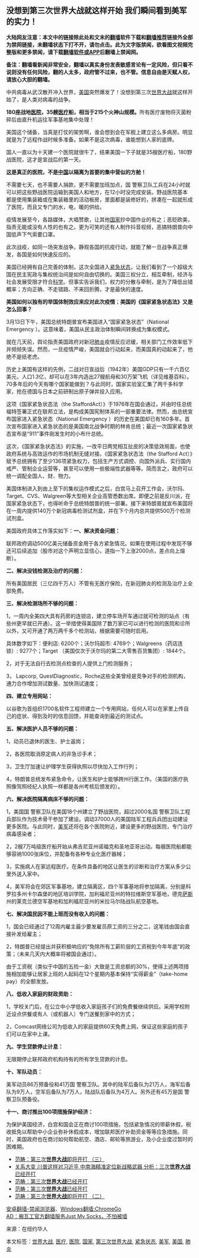  <h2>没想到第三次世界大战就这样开始 我们瞬间看到美军的实力！</h2> <p class="notice"><b>大陆网友注意：本文中的链接除此处和文末的<a href="https://github.com/bannedbook/fanqiang" >翻墙</a>软件下载和<a href="https://github.com/killgcd/justmysocks/blob/master/README.md">翻墙推荐</a>链接外全部为禁网链接，未翻墙状态下打不开，请勿点击。此为文字版禁闻，欲看图文视频完整版和更多禁闻，请下载<a href="https://github.com/bannedbook/fanqiang">翻墙软件或APP</a>后翻墙上禁闻网。</p><p>备注：翻墙看新闻非常安全，翻墙以真实身份发表敏感言论有一定风险，但只看不说则没有任何风险，翻的人太多，政府管不过来，也不管。信息自由是天赋人权，请放心大胆的翻墙。</b></p>  <div class="entry"> <p>中共病毒从武汉散开冲入世界，<a href="https://www.bannedbook.org/bnews/tag/%e7%be%8e%e5%9b%bd/" class="st_tag internal_tag" rel="tag" title="标签 美国 下的日志">美国</a>突然爆发了！没想到第三次<a href="https://www.bannedbook.org/bnews/tag/%E4%B8%96%E7%95%8C%E5%A4%A7%E6%88%98/" class="st_tag internal_tag" rel="tag" title="标签 世界大战 下的日志">世界大战</a>就这样开始了，是人类对病毒的战争。</p> <p><strong>180座战地<a href="https://www.bannedbook.org/bnews/tag/%E5%8C%BB%E9%99%A2/" class="st_tag internal_tag" rel="tag" title="标签 医院 下的日志">医院</a>，35艘<a href="https://www.bannedbook.org/bnews/tag/%E5%8C%BB%E7%96%97/" class="st_tag internal_tag" rel="tag" title="标签 医疗 下的日志">医疗</a>船，相当于215个火神山规模。</strong>所有医疗废物将灭菌粉碎后由直升机运往军事基地集中处理！</p> <p>美国这个储备，当真是打仗的架势啊，谁会想到会在军舰上建立这么多病房。明显就是为了远程作战时候多准备。如果不是这次病毒，谁能想到人家的底牌。</p> <p>国人一直以为十天建一个医院就很牛了，结果美国一下子就是35艘医疗船，180野战医院，这才是宣战后的第一天。</p> <p><strong>这是真正的医院，不是<span class='wp_keywordlink_affiliate'><a href="https://www.bannedbook.org/" title="中国" target="_blank">中国</a></span>以隔离为首要的集中营似的方舱！</strong></p> <p>不需要七天，也不需要人捐款，更不需要加班加点，国 警察卫队工兵在24小时就可以把这些野战医院运输到美国人和地方，在12小时没完成安装。野战医院基本都是使用集装箱或在集装箱里的活动板房，里面都是装修好的，拼凑在一起就形成了医院，而且又专门的水，电，暖的供给。</p> <p>疫情发展至今，各路媒体，大唱赞歌，让其他<a href="https://www.bannedbook.org/bnews/tag/%E5%9B%BD%E5%AE%B6/" class="st_tag internal_tag" rel="tag" title="标签 国家 下的日志">国家</a>抄中国作业的有之；恶贬欧美，指责无能或没有人性的也有之。更为可笑的还有人制作抖音视频，恶搞特朗普向中国低声下气索要口罩。</p> <p>此次战疫，如同一场突发战争。静观各国的抗疫行动，就能了解一旦战争真正爆发，各国是如何快速反应的。</p> <p>美国已经拥有自己完善的体制，这次全国进入<a href="https://www.bannedbook.org/bnews/tag/%E7%B4%A7%E6%80%A5%E7%8A%B6%E6%80%81/" class="st_tag internal_tag" rel="tag" title="标签 紧急状态 下的日志">紧急状态</a>，让我们看到了一个超级大国在民主宪政与集权统治间是如何自由切换的。美国三权分立，相互牵制，经济与社会发展受限才符合<span class='wp_keywordlink'><a href="https://www.bannedbook.org/forum11/topic309.html" title="禁片：“科学”的棍子" target="_blank">科学</a></span>。但事实告诉我们，权力的分散与牵制，是为了降低出错概率；方向正确、不走错路、不来回折腾，才是最快的速度。</p> <p><strong>美国如何以独有的举国体制效应来应对此次疫情</strong>；<strong>美国的《国家紧急状态法》又是怎么回事？</strong></p> <p>3月13日下午，美国总统特朗普宣布美国进入“国家紧急状态”（National Emergency ）。这意味着，美国从民主政治体制瞬间转换成为集权模式。</p> <p>就在几天前，舆论指责美国政府对新冠<a href="https://www.bannedbook.org/bnews/tag/%e8%82%ba%e7%82%8e/" class="st_tag internal_tag" rel="tag" title="标签 肺炎 下的日志">肺炎</a>疫情反应迟缓，相关部门工作效率低下并频频失误。然而，一旦疫情严峻，美国就会行动起来，而美国真的动起来了，他绝不是纸老虎。</p>  <p>历史上美国有这样的先例，二战对日宣战后（1942年）美国GDP只有一千六百亿美元，人口1.3亿，却可以在3年内造出27艘航母和30万架飞机（详见维基百科）。70多年后的今天有哪个国家能做到？与此同时，国家实验室汇集了两千多科学家，抢在德国与日本之前研制出原子弹并投入应用。</p> <p>这项《国家紧急状态法（the StaffordAct）》于1976年在国会通过，并由时任总统福特签署正式在联邦立法，是构成美国宪制体系的一部重要法律。然而，由总统宣布国家进入紧急状态（National Emergency ）的历史在美国却已有160多年。首次宣布国家进入紧急状态的是美国南北战争时期的林肯总统；最近一次国家紧急状态宣布是“911”事件刚发生时的小布什总统。</p> <p>这次，《国家紧急状态法》的实施，一改平日两党相互扯皮的决策低效局面，也使政府系统与高效运作的市场机制无缝对接。《国家紧急状态法（the Stafford Act）》赋予总统拥有了至少136项紧急权力，包括生产方式调控、向国外派兵、实行国内戒严、管制企业运营等，甚至可以使用一些极端性武器等等。简而言之，政府可以统一调配全国人、财、物力。</p> <p>美国体制进入到由上至下的集权运作模式之后，白宫马上召开工作会，沃尔玛、Target、CVS、Walgreen等大型相关企业高管悉数出席。即便之前是反川派，在国家紧急状态下，也得听命于总统特朗普的统一部署。接下来特朗普就宣布美国将在一周内提供140万个新冠病毒检测试剂盒，并在下个月内总共提供500万个检测试剂盒。</p> <p>美国政府具体工作落实如下：<strong>一、解决资金问题：</strong></p> <p>联邦政府调动500亿美元储备资金用于各方紧急情况。如果在使用过程中发现不够还可后续追加（股市对这个声明立显信心，道指一下上涨2000点，差点向上熔断）。</p> <p><strong>二、解决没钱检测及治疗的问题：</strong></p> <p>所有美国居民（三亿四千万人）不管有无医疗保险，在新冠肺炎的检测及治疗上全部免费。</p> <p><strong>三、解决检测场所不够的问题：</strong></p> <p>1，一周内全美四大具有药房的连锁店，建立停车场开车通过就可检测的站点（有些州更早就已开通）。这一举措使得美国除了数万家已可以进行检测的医院和诊所以外，又可开通了两万两千多个检测站，根据需要可随时启用。</p> <p>具体数字如下：便利店: 6200个；沃尔玛超市: 4769个；Walgreens（药店连锁）: 9277个；Target （美国仅次于沃尔玛的第二大零售百货集团）: 1844个。</p> <p>2，对于无法自行去检测点检查的人提供上门检测服务；</p>  <p>3， Lapcorp, QuestDiagnostic，Roche这些全美曾经是竞争对手的检测机构，通力合作增加测试数量、加快测试速度；</p> <p><strong>四、建立专用网站：</strong></p> <p>以谷歌为首组织1700名软件工程师建立一个专用网站，任何人可以在家里上传自己的症状、得到及时的信息回馈，并能查询到最近的测试点。</p> <p><strong>五、解决医护人员不够的问题：</strong></p> <p>1，动员已退休的医生、护士返岗；</p> <p>2，各医院取消原定病人的非急诊手术；</p> <p>3，卫生厅加速让护理学生获得执照以尽快加入工作行列；</p> <p>4，特朗普总统发布紧急命令，让医生和护士能够跨州行医工作。（美国的医疗执照像驾照经纪人执照一样都是各州考核后颁发的）。</p> <p><strong>六、解决医院隔离病床不够的问题：</strong></p> <p>1，美国国 警察卫队在美国18个州建立了野战医院，超过2000名国 警察卫队工程兵部队作为技术骨干参加了建设。调动37000人的美国陆军工程兵兵团出动建设更多医院。与此同时，<a href="https://www.bannedbook.org/bnews/tag/%e7%be%8e%e5%86%9b/" class="st_tag internal_tag" rel="tag" title="标签 美军 下的日志">美军</a>还将在各个医院附近，建设更多的野战医院，专门治疗病毒感染者；</p> <p>2，2艘7万吨级医疗船开始从弗吉尼亚州诺福克和圣地亚哥出动。每艘医院船都能够容纳1000张床位，并配备有各种专业化医疗器械；</p> <p>3，实施病人在家远程医疗。在条件具备的地区让医生的诊断和治疗方案从多少公里外送入家中。</p>  <p>4，美军将会在郊区军事基地，建立隔离区，四个军事基地将参加隔离，分别是科罗拉多州卡尔森堡的地区培训学院，加利福尼亚州的特拉维斯空军基地，德克<span class='wp_keywordlink'><a href="https://www.bannedbook.org/forum5/topic42.html" title="萨斯、诚信与自救" target="_blank">萨斯</a></span>州的莱克兰德空军基地和加利福尼亚州的米拉马尔陆战队航空基地。</p> <p><strong>七、解决国民因不能上班而没有收入的问题：</strong></p> <p>1，国会已经通过了12周内雇主最少要发雇员原工资的三分之二，这笔钱由国会直接补发给雇主；</p> <p>2，特朗普已经提出并获积极响应的“免除所有工薪阶层的工资税到今年年底”的政策；（未来几天内大概率将被国会通过）。</p> <p>由于工资税（类似于中国的五险一金）大致是工资总额的30%，使得上述两项措施相加能够让居家上班的人起码在12个星期内基本保持“实得薪金”（take-home pay）的全额发放。</p> <p><strong>八、低收入家庭的财政资助：</strong></p> <p>1，学校关门后，在公立中小学低收入家庭孩子们的免费餐继续供应。采用学校附近设点供餐或有人（或机器人）专门送餐到家中的方式；</p> <p>2，Comcast网络公司为低收入的家庭提供60天免费上网，保证这些家庭的孩子们可以在家中上课。</p> <p><strong>九、学生贷款停止计息：</strong></p> <p>无限期停止联邦政府机构持有的所有学生贷款的计息。</p> <p><strong>十、军队动员：</strong></p> <p>美军动员86万预备役和41万国 警察卫队。其中的陆军后备队为21万人，海军后备队为9万人，空军后备队为7万人，陆战队后备队为4万人。另外还有45万是国 警察卫队预备役。</p>  <p><strong>十一、商讨推出100项措施保护经济：</strong></p> <p>为保护美国经济，白宫和国会正在商讨100项措施，包括紧急情况的带薪休假，税收抵免以帮助中小企业弥补休假成本，增加联邦医疗补助资金等等应急措施。同时，美国政府也在商讨如何帮助航空、酒店、邮轮等旅游业，及小企业度过暂时的困难期。</p> <ul class='op-related-articles' title='相关阅读'> <li><a href='https://www.bannedbook.org/bnews/baitai/20200329/1302460.html' target='_blank'>范畴&#65306;第三次<b>世界大战</b>即将开打 &#65288;三&#65289;</a></li> <li><a href='https://www.bannedbook.org/bnews/topimagenews/20200328/1302239.html' target='_blank'>关系大变 川普这样对习近平 中南海精准定位新战略武器 分析：三次<b>世界大战</b>已经开打</a></li> <li><a href='https://www.bannedbook.org/bnews/comments/20200328/1301983.html' target='_blank'>范畴：第三次<b>世界大战</b>已经开打</a></li> <li><a href='https://www.bannedbook.org/bnews/baitai/20200328/1301853.html' target='_blank'>范畴&#65306;第三次<b>世界大战</b>已经开打</a></li> <li><a href='https://www.bannedbook.org/bnews/baitai/20200322/1297949.html' target='_blank'>范畴&#65306;第三次<b>世界大战</b>即将开打 &#65288;二&#65289;</a></li> </ul> <div class="texttj"> <a href="https://github.com/bannedbook/fanqiang/wiki/%E5%AE%89%E5%8D%93%E7%BF%BB%E5%A2%99-%E7%A6%81%E9%97%BB%E6%B5%8F%E8%A7%88%E5%99%A8" target="_blank">安卓翻墙-禁闻浏览器</a>、<a href="https://github.com/bannedbook/fanqiang/wiki/Chrome%E4%B8%80%E9%94%AE%E7%BF%BB%E5%A2%99%E5%8C%85" target="_blank">Windows翻墙:ChromeGo</a><br/> <a href="https://github.com/killgcd/justmysocks/blob/master/README.md" target="_blank">AD：搬瓦工官方翻墙服务Just My Socks，不怕被墙</a> </div><p> 来源：在纽约华人 </p><a name='sharetosocial'></a>           </div><!--END ENTRY--> <div class="postfooter"> <div>本文标签：<a href="https://www.bannedbook.org/bnews/tag/%E4%B8%96%E7%95%8C%E5%A4%A7%E6%88%98/" rel="tag">世界大战</a>, <a href="https://www.bannedbook.org/bnews/tag/%E5%8C%BB%E7%96%97/" rel="tag">医疗</a>, <a href="https://www.bannedbook.org/bnews/tag/%E5%8C%BB%E9%99%A2/" rel="tag">医院</a>, <a href="https://www.bannedbook.org/bnews/tag/%E5%9B%BD%E5%AE%B6/" rel="tag">国家</a>, <a href="https://www.bannedbook.org/bnews/tag/%E7%AC%AC%E4%B8%89%E6%AC%A1%E4%B8%96%E7%95%8C%E5%A4%A7%E6%88%98/" rel="tag">第三次世界大战</a>, <a href="https://www.bannedbook.org/bnews/tag/%E7%B4%A7%E6%80%A5%E7%8A%B6%E6%80%81/" rel="tag">紧急状态</a>, <a href="https://www.bannedbook.org/bnews/tag/%e7%be%8e%e5%86%9b/" rel="tag">美军</a>, <a href="https://www.bannedbook.org/bnews/tag/%e7%be%8e%e5%9b%bd/" rel="tag">美国</a>, <a href="https://www.bannedbook.org/bnews/tag/%e8%82%ba%e7%82%8e/" rel="tag">肺炎</a></div>  </div><!--END POSTFOOTER--> 